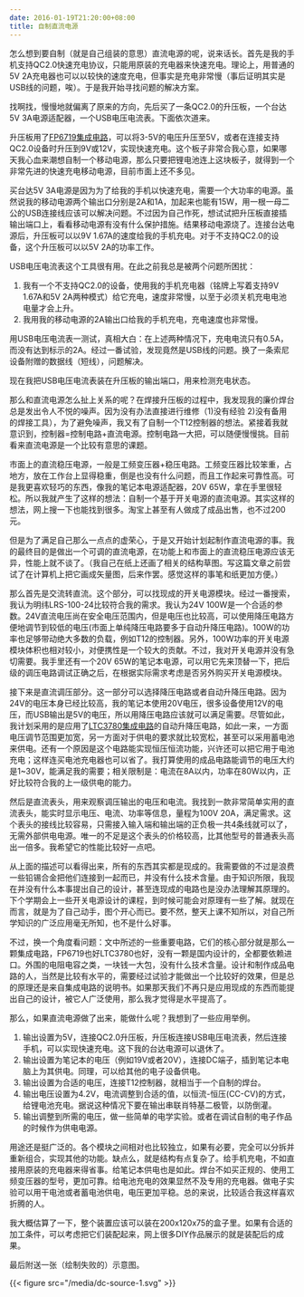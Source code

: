 ```yaml
---
date: 2016-01-19T21:20:00+08:00
title: 自制直流电源
---
```


怎么想到要自制（就是自己组装的意思）直流电源的呢，说来话长。首先是我的手机支持QC2.0快速充电协议，只能用原装的充电器来快速充电。理论上，用普通的5V 2A充电器也可以以较快的速度充电，但事实是充电非常慢（事后证明其实是USB线的问题，唉）。于是我开始寻找问题的解决方案。

找啊找，慢慢地就偏离了原来的方向，先后买了一条QC2.0的升压板，一个台达5V 3A电源适配器，一个USB电压电流表。下面依次道来。

升压板用了[FP6719集成电路](http://www.chongdiantou.com/thread-4454-1-1.html)，可以将3-5V的电压升压至5V，或者在连接支持QC2.0设备时升压到9V或12V，实现快速充电。这个板子非常合我心意，如果哪天我心血来潮想自制一个移动电源，那么只要把锂电池连上这块板子，就得到一个非常先进的快速充电移动电源，目前市面上还不多见。

买台达5V 3A电源是因为为了给我的手机以快速充电，需要一个大功率的电源。虽然说我的移动电源两个输出口分别是2A和1A，加起来也能有15W，用一根一母二公的USB连接线应该可以解决问题。不过因为自己作死，想试试把升压板直接插输出端口上，看看移动电源有没有什么保护措施。结果移动电源烧了。连接台达电源后，升压板可以以9V 1.67A的速度给我的手机充电。对于不支持QC2.0的设备，这个升压板可以以5V 2A的功率工作。

USB电压电流表这个工具很有用。在此之前我总是被两个问题所困扰：

1. 我有一个不支持QC2.0的设备，使用我的手机充电器（铭牌上写着支持9V 1.67A和5V 2A两种模式）给它充电，速度非常慢，以至于必须关机充电电池电量才会上升。
2. 我用我的移动电源的2A输出口给我的手机充电，充电速度也非常慢。

用USB电压电流表一测试，真相大白：在上述两种情况下，充电电流只有0.5A，而没有达到标示的2A。经过一番试验，发现竟然是USB线的问题。换了一条索尼设备附赠的数据线（短线），问题解决。

现在我把USB电压电流表装在升压板的输出端口，用来检测充电状态。

那么和直流电源怎么扯上关系的呢？在焊接升压板的过程中，我发现我的廉价焊台总是发出令人不悦的噪声。因为没有办法直接进行维修（1)没有经验 2)没有备用的焊接工具），为了避免噪声，我又有了自制一个T12控制器的想法。紧接着我就意识到，控制器=控制电路+直流电源。控制电路一大把，可以随便慢慢挑。目前看来直流电源是一个比较有意思的课题。

市面上的直流稳压电源，一般是工频变压器+稳压电路。工频变压器比较笨重，占地方，放在工作台上显得稳重，倒是也没有什么问题，而且工作起来可靠性高。可是我更喜欢轻巧的东西，像我的笔记本电源适配器，20V 65W，拿在手里很轻松。所以我就产生了这样的想法：自制一个基于开关电源的直流电源。其实这样的想法，网上搜一下也能找到很多。淘宝上甚至有人做成了成品出售，也不过200元。

但是为了满足自己那么一点点的虚荣心，于是又开始计划起制作直流电源的事。我的最终目的是做出一个可调的直流电源，在功能上和市面上的直流稳压电源应该无异，性能上就不谈了。（我自己在纸上还画了相关的结构草图。写这篇文章之前尝试了在计算机上把它画成矢量图，后来作罢。感觉这样的事笔和纸更加方便。）

那么首先是交流转直流。这个部分，可以找现成的开关电源模块。经过一番搜索，我认为明纬LRS-100-24比较符合我的需求。我认为24V 100W是一个合适的参数。24V直流电压尚在安全电压范围内，但是电压也比较高，可以使用降压电路方便地调节到较低的电压(市面上单纯降压电路要多于自动升降压电路)。100W的功率也足够带动绝大多数的负载，例如T12的控制器。另外，100W功率的开关电源模块体积也相对较小，对便携性是一个较大的贡献。不过，我对开关电源并没有急切需要。我手里还有一个20V 65W的笔记本电源，可以用它先来顶替一下，把后级的调压电路调试正确之后，在根据实际需求考虑是否另外购买开关电源模块。

接下来是直流调压部分。这一部分可以选择降压电路或者自动升降压电路。因为24V的电压本身已经比较高，我的笔记本使用20V电压，很多设备使用12V的电压，而USB输出是5V的电压，所以用降压电路应该就可以满足需要。尽管如此，我计划采用的是应用了[LTC3780集成电路](http://www.linear.com.cn/product/LTC3789)的自动升降压电路，如此一来，一方面电压调节范围更加宽，另一方面对于供电的要求就比较宽松，甚至可以采用蓄电池来供电。还有一个原因是这个电路能实现恒压恒流功能，兴许还可以把它用于电池充电；这样连买电池充电器也可以省了。我打算使用的成品电路能调节的电压大约是1~30V，能满足我的需要；相关限制是：电流在8A以内，功率在80W以内，正好比较符合我的上一级供电的能力。

然后是直流表头，用来观察调压输出的电压和电流。我找到一款非常简单实用的直流表头，能实时显示电压、电流、功率等信息，量程为100V 20A，满足需求。这个表头的接线比较容易，只需接入输入端和输出端的正负极一共4条线就可以了，无需外部供电电源。唯一的不足是这个表头的价格较高，比其他型号的普通表头高出一倍多。我希望它的性能比较好一点吧。

从上面的描述可以看得出来，所有的东西其实都是现成的。我需要做的不过是浪费一些铅锡合金把他们连接到一起而已，并没有什么技术含量。由于知识所限，我现在并没有什么本事提出自己的设计，甚至连现成的电路也是没办法理解其原理的。下个学期会上一些开关电源设计的课程，到时候可能会对原理有一些了解。就现在而言，就是为了自己动手，图个开心而已。要不然，整天上课不知所以，对自己所学知识的广泛应用毫无所知，也不是什么好事。

不过，换一个角度看问题：文中所述的一些重要电路，它们的核心部分就是那么一颗集成电路，FP6719也好LTC3780也好，没有一颗是国内设计的，全都要依赖进口。外围的电阻电容之类，一块钱一大包，没有什么技术含量。设计和制作成品电路的人，当然是比较有水平的，需要经过试验才能做出一个比较好的效果，但是总的原理还是来自集成电路的说明书。如果那天我们不再只是应用现成的东西而能提出自己的设计，被它人广泛使用，那么我才觉得是水平提高了。

那么，如果直流电源做了出来，能做什么呢？我想到了一些应用举例。

1. 输出设置为5V，连接QC2.0升压板，升压板连接USB电压电流表，然后连接手机，可以实现快速充电。这下我的台达电源可以退休了。
2. 输出设置为笔记本的电压（例如19V或者20V），连接DC端子，插到笔记本电脑上为其供电。同理，可以给其他的电子设备供电。
3. 输出设置为合适的电压，连接T12控制器，就相当于一个自制的焊台。
4. 输出电压设置为4.2V，电流调整到合适的值，以恒流-恒压(CC-CV)的方式，给锂电池充电。据说这种情况下要在输出串联肖特基二极管，以防倒灌。
5. 输出调整到所需的电压，做一些简单的电学实验。或者在调试自制的电子作品的时候作为供电电源。

用途还是挺广泛的。各个模块之间相对也比较独立，如果有必要，完全可以分拆并重新组合，实现其他的功能。缺点么，就是结构有点复杂了。给手机充电，不如直接用原装的充电器来得省事。给笔记本供电也是如此。焊台不如买正规的、使用工频变压器的型号，更加可靠。给电池充电的效果显然不及专用的充电器。做电子实验可以用干电池或者蓄电池供电，电压更加平稳。总的来说，比较适合我这样喜欢折腾的人。


我大概估算了一下，整个装置应该可以装在200x120x75的盒子里。如果有合适的加工条件，可以考虑把它们装配起来，网上很多DIY作品展示的就是装配后的成果。

最后附送一张（绘制失败的）示意图。

{{< figure src="/media/dc-source-1.svg" >}}
